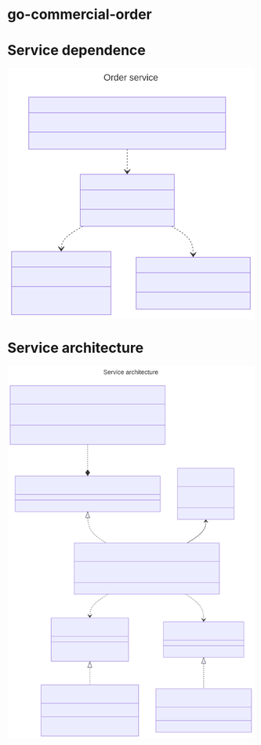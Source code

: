 # go-commercial-order

# Service dependence

![Service dependence](/doc/script/dep.svg 'Dependence')

# Service architecture

![Service architecture](/doc/script/arch.svg 'Architecture')
